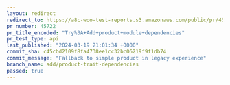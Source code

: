 ```yaml
---
layout: redirect
redirect_to: https://a8c-woo-test-reports.s3.amazonaws.com/public/pr/45722/api/index.html
pr_number: 45722
pr_title_encoded: "Try%3A+Add+product+module+dependencies"
pr_test_type: api
last_published: "2024-03-19 21:01:34 +0000"
commit_sha: c45cbd2109f8fa4738ee1cc32bc06219f9f1db74
commit_message: "Fallback to simple product in legacy experience"
branch_name: add/product-trait-dependencies
passed: true
---
```

